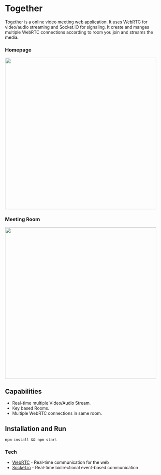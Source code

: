 
# Together
Together is a online video meeting web application. It uses WebRTC for video/audio streaming and Socket.IO for signaling. It create and manges multiple WebRTC connections according to room you join and streams the media. 

### Homepage
<img src="https://abload.de/img/screenshot2020-05-09aldjef.png" width="500">

### Meeting Room
<img src="https://abload.de/img/screenshot2020-05-09azlji8.png" width="500">

## Capabilities
  - Real-time multiple Video/Audio Stream.
  - Key based Rooms.
  - Multiple WebRTC connections in same room.

## Installation and Run
```
npm install && npm start
```

### Tech
* [WebRTC](https://webrtc.org/) - Real-time communication for the web
* [Socket.io](https://github.com/socketio/socket.io) - Real-time bidirectional event-based communication


